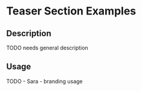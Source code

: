 # Teaser Section Examples

## Description
TODO needs general description

## Usage
TODO - Sara - branding usage